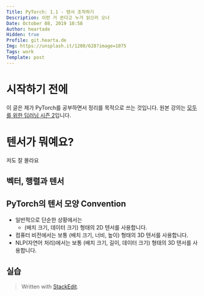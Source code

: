 ```yaml
---
Title: PyTorch: 1.1 - 텐서 조작하기
Description: 이런 거 쓴다고 누가 읽으러 오나
Date: October 08, 2019 10:58
Author: heartade
Hidden: true
Profile: git.hearta.de
Img: https://unsplash.it/1200/628?image=1075
Tags: work
Template: post
---
```

# 시작하기 전에
이 글은 제가 PyTorch를 공부하면서 정리를 목적으로 쓰는 것입니다. 원본 강의는 [모두를 위한 딥러닝 시즌 2](https://deeplearningzerotoall.github.io/season2/)입니다.

# 텐서가 뭐예요?
저도 잘 몰라요
## 벡터, 행렬과 텐서
## PyTorch의 텐서 모양 Convention
* 일반적으로 단순한 상황에서는 
	* (배치 크기, 데이터 크기) 형태의 2D 텐서를 사용합니다.
* 컴퓨터 비전에서는 보통 (배치 크기, 너비, 높이) 형태의 3D 텐서를 사용합니다.
* NLP(자연어 처리)에서는 보통 (배치 크기, 길이, 데이터 크기) 형태의 3D 텐서를 사용합니다.
## 실습

> Written with [StackEdit](https://stackedit.io/).
<!--stackedit_data:
eyJoaXN0b3J5IjpbLTE4MjY5MDA2NTEsLTE1OTMwMTEwNzcsNz
MwOTk4MTE2XX0=
-->